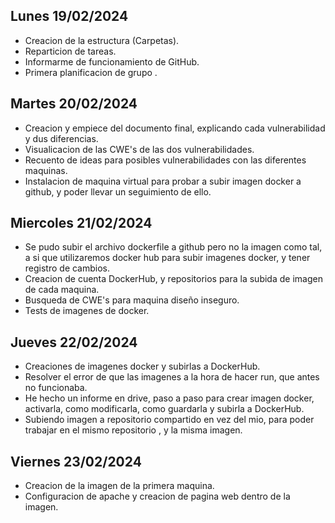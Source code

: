 
 ## Lunes 19/02/2024
 
- Creacion de la estructura (Carpetas).
- Reparticion de tareas.
- Informarme de funcionamiento de GitHub.
- Primera planificacion de grupo .

 ## Martes 20/02/2024
 
- Creacion y empiece del documento final, explicando cada vulnerabilidad y dus diferencias.
- Visualicacion de las CWE's de las dos vulnerabilidades.
- Recuento de ideas para posibles vulnerabilidades con las diferentes maquinas.
- Instalacion de maquina virtual para probar a subir imagen docker a github, y poder llevar un seguimiento de ello.

 ## Miercoles 21/02/2024

- Se pudo subir el archivo dockerfile a github pero no la imagen como tal, a si que utilizaremos docker hub para subir imagenes docker, y tener registro de cambios.
- Creacion de cuenta DockerHub, y repositorios para la subida de imagen de cada maquina.
- Busqueda de CWE's para maquina diseño inseguro.
- Tests de imagenes de docker.

 ## Jueves 22/02/2024

 - Creaciones de imagenes docker y subirlas a DockerHub.
 - Resolver el error de que las imagenes a la hora de hacer run, que antes no funcionaba.
 - He hecho un informe en drive, paso a paso para crear imagen docker, activarla, como modificarla, como guardarla y subirla a DockerHub.
 - Subiendo imagen a repositorio compartido en vez del mio, para poder trabajar en el mismo repositorio , y la misma imagen.

 ## Viernes 23/02/2024

 - Creacion de la imagen de la primera maquina.
 - Configuracion de apache y creacion de pagina web dentro de la imagen.
